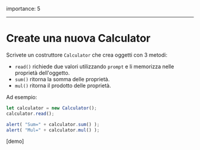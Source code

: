 importance: 5

---

# Create una nuova Calculator

Scrivete un costruttore `Calculator` che crea oggetti con 3 metodi:

- `read()` richiede due valori utilizzando `prompt` e li memorizza nelle proprietà dell'oggetto.
- `sum()` ritorna la somma delle proprietà.
- `mul()` ritorna il prodotto delle proprietà.

Ad esempio:

```js
let calculator = new Calculator();
calculator.read();

alert( "Sum=" + calculator.sum() );
alert( "Mul=" + calculator.mul() );
```

[demo]
